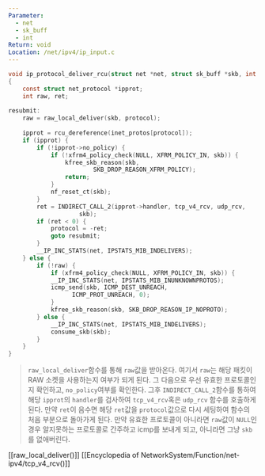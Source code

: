 ```yaml
---
Parameter:
  - net
  - sk_buff
  - int
Return: void
Location: /net/ipv4/ip_input.c
---
```

```c title=ip_protocol_deliver_rcu코드
void ip_protocol_deliver_rcu(struct net *net, struct sk_buff *skb, int protocol)
{
	const struct net_protocol *ipprot;
	int raw, ret;
	  
resubmit:
	raw = raw_local_deliver(skb, protocol);
	  
	ipprot = rcu_dereference(inet_protos[protocol]);
	if (ipprot) {
		if (!ipprot->no_policy) {
			if (!xfrm4_policy_check(NULL, XFRM_POLICY_IN, skb)) {
				kfree_skb_reason(skb,
						SKB_DROP_REASON_XFRM_POLICY);
				return;
			}
			nf_reset_ct(skb);
		}
		ret = INDIRECT_CALL_2(ipprot->handler, tcp_v4_rcv, udp_rcv,
					skb);
		if (ret < 0) {
			protocol = -ret;
			goto resubmit;
		}
		__IP_INC_STATS(net, IPSTATS_MIB_INDELIVERS);
	} else {
		if (!raw) {
			if (xfrm4_policy_check(NULL, XFRM_POLICY_IN, skb)) {
			__IP_INC_STATS(net, IPSTATS_MIB_INUNKNOWNPROTOS);
			icmp_send(skb, ICMP_DEST_UNREACH,
				  ICMP_PROT_UNREACH, 0);
			}
			kfree_skb_reason(skb, SKB_DROP_REASON_IP_NOPROTO);
		} else {
			__IP_INC_STATS(net, IPSTATS_MIB_INDELIVERS);
			consume_skb(skb);
		}
	}
}
```

>`raw_local_deliver`함수를 통해 `raw`값을 받아온다. 여기서 `raw`는 해당 패킷이 RAW 소켓을 사용하는지 여부가 되게 된다. 그 다음으로 우선 유효한 프로토콜인지 확인하고, `no_policy`여부를 확인한다. 그후 `INDIRECT_CALL_2`함수를 통하여 해당 `ipprot`의 `handler`를 검사하여 `tcp_v4_rcv`혹은 `udp_rcv` 함수를 호출하게 된다. 만약 `ret`이 음수면 해당 `ret`값을 `protocol`값으로 다시 세팅하여 함수의 처음 부분으로 돌아가게 된다.
>만약 유효한 프로토콜이 아니라면 `raw`값이 `NULL`인경우 알지못하는 프로토콜로 간주하고 icmp를 보내게 되고, 아니라면 그냥 `skb`를 없애버린다.

[[raw_local_deliver()]] 
[[Encyclopedia of NetworkSystem/Function/net-ipv4/tcp_v4_rcv()]]

